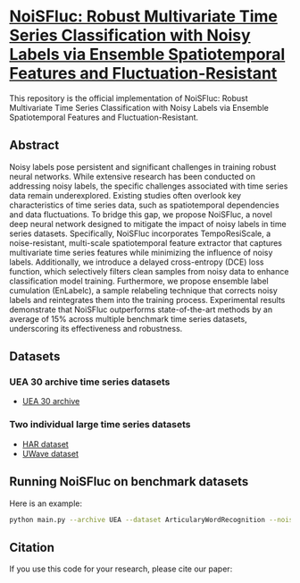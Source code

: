 <a href="URL" target="https://github.com/JingGu-hub/NoiSFluc"><h1>NoiSFluc: Robust Multivariate Time Series Classification with Noisy Labels via Ensemble Spatiotemporal Features and Fluctuation-Resistant</h1></a>
This repository is the official implementation of NoiSFluc: Robust Multivariate Time Series Classification with Noisy Labels via Ensemble Spatiotemporal Features and Fluctuation-Resistant.

<h2>Abstract</h2>
Noisy labels pose persistent and significant challenges in training robust neural networks. While extensive research has been conducted on addressing noisy labels, 
the specific challenges associated with time series data remain underexplored. Existing studies often overlook key characteristics of time series data, 
such as spatiotemporal dependencies and data fluctuations. To bridge this gap, we propose NoiSFluc, a novel deep neural network designed to mitigate the impact of noisy labels in time series datasets. 
Specifically, NoiSFluc incorporates TempoResiScale, a noise-resistant, multi-scale spatiotemporal feature extractor that captures multivariate time series features while minimizing the influence of noisy labels. 
Additionally, we introduce a delayed cross-entropy (DCE) loss function, which selectively filters clean samples from noisy data to enhance classification model training. 
Furthermore, we propose ensemble label cumulation (EnLabelc), a sample relabeling technique that corrects noisy labels and reintegrates them into the training process. Experimental results demonstrate that NoiSFluc outperforms 
state-of-the-art methods by an average of 15% across multiple benchmark time series datasets, underscoring its effectiveness and robustness. 

<h2>Datasets</h2>
<h3>UEA 30 archive time series datasets</h3>

* <a href="https://www.timeseriesclassification.com/dataset.php" target="_blank">UEA 30 archive</a>

<h3>Two individual large time series datasets</h3>

* <a href="http://archive.ics.uci.edu/ml" target="_blank">HAR dataset</a>
* <a href="https://www.mustafabaydogan.com/" target="_blank">UWave dataset</a>

<h2>Running NoiSFluc on benchmark datasets</h2>
Here is an example:

```bash
python main.py --archive UEA --dataset ArticularyWordRecognition --noise_type sym --label_noise_type 0 --label_noise_rate 0.5
```

<h2>Citation</h2>
If you use this code for your research, please cite our paper:
